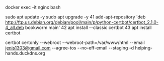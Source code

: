 docker exec -it nginx bash

sudo apt update -y
sudo apt upgrade -y
41  add-apt-repository 'deb http://ftp.us.debian.org/debian/pool/main/p/python-certbot/certbot_2.1.0-4_all.deb bookworm main'
42  apt install --classic certbot
43  apt install certbot

certbot certonly --webroot --webroot-path=/var/www/html --email jenis1303@gmail.com --agree-tos --no-eff-email --staging -d helping-hands.duckdns.org
